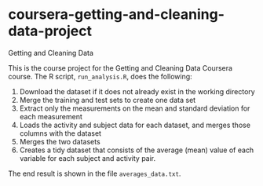# coursera-getting-and-cleaning-data-project
Getting and Cleaning Data




This is the course project for the Getting and Cleaning Data Coursera course.
The R script, `run_analysis.R`, does the following:

1. Download the dataset if it does not already exist in the working directory
2. Merge the training and test sets to create one data set
3. Extract only the measurements on the mean and standard deviation for each measurement
4. Loads the activity and subject data for each dataset, and merges those
   columns with the dataset
5. Merges the two datasets
6. Creates a tidy dataset that consists of the average (mean) value of each
   variable for each subject and activity pair.

The end result is shown in the file `averages_data.txt`.
